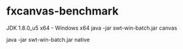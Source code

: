 fxcanvas-benchmark
==================
JDK 1.8.0_u5 x64 - Windows x64
java -jar swt-win-batch.jar canvas

java -jar swt-win-batch.jar native
